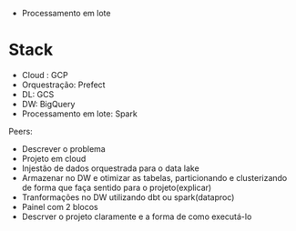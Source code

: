 * Processamento em lote

# Stack

* Cloud : GCP
* Orquestração: Prefect
* DL: GCS
* DW: BigQuery
* Processamento em lote: Spark


Peers:

* Descrever o problema
* Projeto em cloud
* Injestão de dados orquestrada para o data lake
* Armazenar no DW e otimizar as tabelas, particionando e clusterizando de forma que faça sentido para o projeto(explicar)
* Tranformações no DW utilizando dbt ou spark(dataproc)
* Painel com 2 blocos
* Descrver o projeto claramente e a forma de como executá-lo